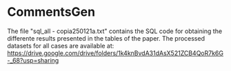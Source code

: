 # CommentsGen
The file "sql_all - copia250121a.txt" contains the SQL code for obtaining the differente results presented in the tables of the paper.
The processed datasets for all cases are available at:
https://drive.google.com/drive/folders/1k4knBvdA31dAsX521ZCB4QoR7k6G-_68?usp=sharing
